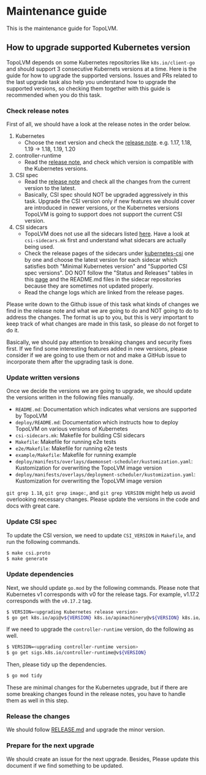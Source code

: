 Maintenance guide
=================

This is the maintenance guide for TopoLVM.

How to upgrade supported Kubernetes version
-------------------------------------------

TopoLVM depends on some Kubernetes repositories like `k8s.io/client-go` and should support 3 consecutive Kubernets versions at a time.
Here is the guide for how to upgrade the supported versions.
Issues and PRs related to the last upgrade task also help you understand how to upgrade the supported versions,
so checking them together with this guide is recommended when you do this task.

### Check release notes

First of all, we should have a look at the release notes in the order below.

1. Kubernetes
    - Choose the next version and check the [release note](https://kubernetes.io/docs/setup/release/notes/). e.g. 1.17, 1.18, 1.19 -> 1.18, 1.19, 1.20
2. controller-runtime
    - Read the [release note](https://github.com/kubernetes-sigs/controller-runtime/releases), and check which version is compatible with the Kubernetes versions.
3. CSI spec
    - Read the [release note](https://github.com/container-storage-interface/spec/releases) and check all the changes from the current version to the latest.
    - Basically, CSI spec should NOT be upgraded aggressively in this task.
    Upgrade the CSI version only if new features we should cover are introduced in newer versions, or the Kubernetes versions TopoLVM is going to support does not support the current CSI version.
4. CSI sidecars
    - TopoLVM does not use all the sidecars listed [here](https://kubernetes-csi.github.io/docs/sidecar-containers.html).
      Have a look at `csi-sidecars.mk` first and understand what sidecars are actually being used.
    - Check the release pages of the sidecars under [kubernetes-csi](https://github.com/kubernetes-csi) one by one and choose the latest version for each sidecar which satisfies both "Minimal Kubernetes version" and "Supported CSI spec versions".
      DO NOT follow the "Status and Releases" tables in this [page](https://kubernetes-csi.github.io/docs/sidecar-containers.html) and the README.md files in the sidecar repositories because they are sometimes not updated properly.
    - Read the change logs which are linked from the release pages.

Please write down to the Github issue of this task what kinds of changes we find in the release note and what we are going to do and NOT going to do to address the changes.
The format is up to you, but this is very important to keep track of what changes are made in this task, so please do not forget to do it.

Basically, we should pay attention to breaking changes and security fixes first.
If we find some interesting features added in new versions, please consider if we are going to use them or not and make a GitHub issue to incorporate them after the upgrading task is done.

### Update written versions

Once we decide the versions we are going to upgrade, we should update the versions written in the following files manually.

- `README.md`: Documentation which indicates what versions are supported by TopoLVM
- `deploy/README.md`: Documentation which instructs how to deploy TopoLVM on various versions of Kubernetes
- `csi-sidecars.mk`: Makefile for building CSI sidecars
- `Makefile`: Makefile for running e2e tests
- `e2e/Makefile`: Makefile for running e2e tests
- `example/Makefile`: Makefile for running example
- `deploy/manifests/overlays/daemonset-scheduler/kustomization.yaml`: Kustomization for overwriting the TopoLVM image version
- `deploy/manifests/overlays/deployment-scheduler/kustomization.yaml`: Kustomization for overwriting the TopoLVM image version

`git grep 1.18`, `git grep image:`, and `git grep VERSION` might help us avoid overlooking necessary changes.
Please update the versions in the code and docs with great care.

### Update CSI spec

To update the CSI version, we need to update `CSI_VERSION` in `Makefile`, and run the following commands.

```bash
$ make csi.proto
$ make generate
```

### Update dependencies

Next, we should update `go.mod` by the following commands.
Please note that Kubernetes v1 corresponds with v0 for the release tags. For example, v1.17.2 corresponds with the `v0.17.2` tag.

```bash
$ VERSION=<upgrading Kubernetes release version>
$ go get k8s.io/api@v${VERSION} k8s.io/apimachinery@v${VERSION} k8s.io/client-go@v${VERSION}
```

If we need to upgrade the `controller-runtime` version, do the following as well.

```bash
$ VERSION=<upgrading controller-runtime version>
$ go get sigs.k8s.io/controller-runtime@v${VERSION}
```

Then, please tidy up the dependencies.

```bash
$ go mod tidy
```

These are minimal changes for the Kubernetes upgrade, but if there are some breaking changes found in the release notes, you have to handle them as well in this step.

### Release the changes

We should follow [RELEASE.md](../RELEASE.md) and upgrade the minor version.

### Prepare for the next upgrade

We should create an issue for the next upgrade. Besides, Please update this document if we find something to be updated.
